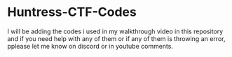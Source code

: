 # Huntress-CTF-Codes

I will be adding the codes i used in my walkthrough video in this repository and if you need help with any of them or if any of them is throwing an error, pplease let me know on discord or in youtube comments.
